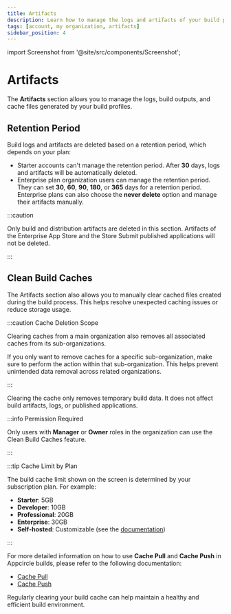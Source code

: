 ```yaml
---
title: Artifacts
description: Learn how to manage the logs and artifacts of your build profiles in Appcircle
tags: [account, my organization, artifacts]
sidebar_position: 4
---
```


import Screenshot from '@site/src/components/Screenshot';

# Artifacts

The **Artifacts** section allows you to manage the logs, build outputs, and cache files generated by your build profiles.

<Screenshot url='https://cdn.appcircle.io/docs/assets/myaccount-artifacts_0.png' />

## Retention Period

Build logs and artifacts are deleted based on a retention period, which depends on your plan:

- Starter accounts can't manage the retention period. After **30** days, logs and artifacts will be automatically deleted.
- Enterprise plan organization users can manage the retention period. They can set **30**, **60**, **90**, **180**, or **365** days for a retention period. Enterprise plans can also choose the **never delete** option and manage their artifacts manually.

<Screenshot url='https://cdn.appcircle.io/docs/assets/myaccount-artifacts_1.png' />

:::caution

Only build and distribution artifacts are deleted in this section. Artifacts of the Enterprise App Store and the Store Submit published applications will not be deleted.

:::

## Clean Build Caches

The Artifacts section also allows you to manually clear cached files created during the build process. This helps resolve unexpected caching issues or reduce storage usage.

<Screenshot url='https://cdn.appcircle.io/docs/assets/myaccount-artifacts_2.png' />

:::caution Cache Deletion Scope

Clearing caches from a main organization also removes all associated caches from its sub-organizations.

If you only want to remove caches for a specific sub-organization, make sure to perform the action within that sub-organization.
This helps prevent unintended data removal across related organizations.

:::

Clearing the cache only removes temporary build data. It does not affect build artifacts, logs, or published applications.

:::info Permission Required

Only users with **Manager** or **Owner** roles in the organization can use the Clean Build Caches feature.

:::

:::tip Cache Limit by Plan

The build cache limit shown on the screen is determined by your subscription plan. For example:

- **Starter**: 5GB
- **Developer**: 10GB
- **Professional**: 20GB
- **Enterprise**: 30GB
- **Self-hosted**: Customizable (see the [documentation](https://docs.appcircle.io/self-hosted-appcircle/install-server/linux-package/configure-server/advanced-configuration/cache-size-configuration))

:::

For more detailed information on how to use **Cache Pull** and **Cache Push** in Appcircle builds, please refer to the following documentation:
- [Cache Pull](https://docs.appcircle.io/workflows/common-workflow-steps/build-cache/cache-pull)
- [Cache Push](https://docs.appcircle.io/workflows/common-workflow-steps/build-cache/cache-push)

Regularly clearing your build cache can help maintain a healthy and efficient build environment.